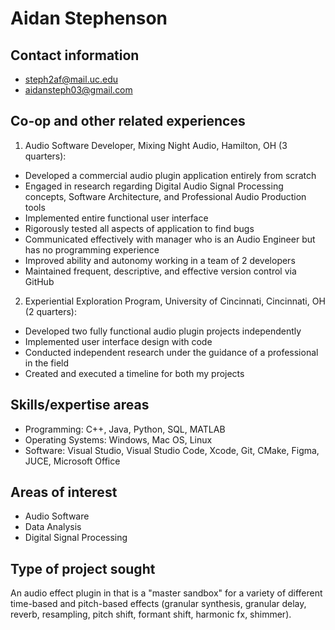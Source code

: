 # Aidan Stephenson

## Contact information
- steph2af@mail.uc.edu
- aidansteph03@gmail.com

## Co-op and other related experiences
1. Audio Software Developer, Mixing Night Audio, Hamilton, OH (3 quarters):
- Developed a commercial audio plugin application entirely from scratch
- Engaged in research regarding Digital Audio Signal Processing concepts, Software Architecture, and Professional Audio Production tools
- Implemented entire functional user interface
- Rigorously tested all aspects of application to find bugs
- Communicated effectively with manager who is an Audio Engineer but has no programming experience
- Improved ability and autonomy working in a team of 2 developers
- Maintained frequent, descriptive, and effective version control via GitHub
2. Experiential Exploration Program, University of Cincinnati, Cincinnati, OH (2 quarters):
- Developed two fully functional audio plugin projects independently
- Implemented user interface design with code
- Conducted independent research under the guidance of a professional in the field
- Created and executed a timeline for both my projects

## Skills/expertise areas
- Programming: C++, Java, Python, SQL, MATLAB
- Operating Systems: Windows, Mac OS, Linux
- Software: Visual Studio, Visual Studio Code, Xcode, Git, CMake, Figma, JUCE, Microsoft Office

## Areas of interest
- Audio Software
- Data Analysis
- Digital Signal Processing

## Type of project sought
An audio effect plugin in that is a "master sandbox" for a variety of different time-based and pitch-based effects (granular synthesis, granular delay, reverb, resampling, pitch shift, formant shift, harmonic fx, shimmer).
